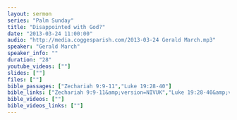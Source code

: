 ```yaml
---
layout: sermon
series: "Palm Sunday"
title: "Disappointed with God?"
date: "2013-03-24 11:00:00"
audio: "http://media.coggesparish.com/2013-03-24 Gerald March.mp3"
speaker: "Gerald March"
speaker_info: ""
duration: "28"
youtube_videos: [""]
slides: [""]
files: [""]
bible_passages: ["Zechariah 9:9-11","Luke 19:28-40"]
bible_links: ["Zechariah 9:9-11&amp;version=NIVUK","Luke 19:28-40&amp;version=NIVUK"]
bible_videos: [""]
bible_videos_links: [""]
---
```

